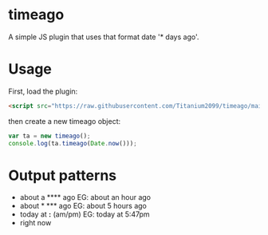 # timeago
A simple JS plugin that uses that format date '* days ago'.
# Usage
First, load the plugin:
```html
<script src="https://raw.githubusercontent.com/Titanium2099/timeago/main/timeago.min.js"></script>
```
then create a new timeago object:
```javascript
var ta = new timeago();
console.log(ta.timeago(Date.now()));
```
# Output patterns
* about a **** ago EG: about an hour ago
* about * *** ago EG: about 5 hours ago
* today at **:** (am/pm) EG: today at 5:47pm
* right now
